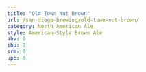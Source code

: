 ```yaml
---
title: "Old Town Nut Brown"
url: /san-diego-brewing/old-town-nut-brown/
category: North American Ale
style: American-Style Brown Ale
abv: 0
ibu: 0
srm: 0
upc: 0
---
```


